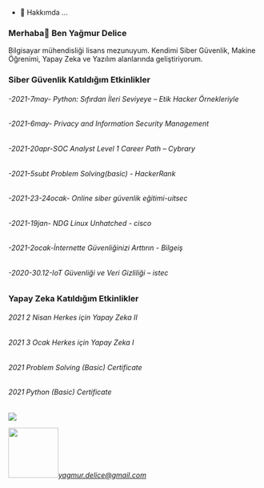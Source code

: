 - 💬 Hakkımda ...
### Merhaba👋 Ben Yağmur Delice

Bilgisayar mühendisliği lisans mezunuyum. Kendimi Siber Güvenlik, Makine Öğrenimi, Yapay Zeka ve Yazılım alanlarında geliştiriyorum.

<h3>Siber Güvenlik Katıldığım Etkinlikler</h3>

<h6>-2021-7may- Python: Sıfırdan İleri Seviyeye – Etik Hacker Örnekleriyle </h6>
<h6>-2021-6may- Privacy and Information Security Management </h6>
<h6>-2021-20apr-SOC Analyst Level 1 Career Path – Cybrary </h6>
<h6>-2021-5subt Problem Solving(basic) - HackerRank </h6>
<h6>-2021-23-24ocak- Online siber güvenlik eğitimi-uitsec </h6>
<h6>-2021-19jan- NDG Linux Unhatched - cisco </h6>
<h6>-2021-2ocak-İnternette Güvenliğinizi Arttırın - Bilgeiş </h6>
<h6>-2020-30.12-IoT Güvenliği ve Veri Gizliliği – istec </h6>

 
<h3>Yapay Zeka Katıldığım Etkinlikler</h3>

<h6>2021 2 Nisan Herkes için Yapay Zeka II</h6>
<h6>2021 3 Ocak Herkes için Yapay Zeka I</h6>
<h6>2021 Problem Solving (Basic) Certificate</h6>
<h6>2021 Python (Basic) Certificate</h6>

<img src="https://github-readme-stats.vercel.app/api?username=deliceyagmur&&show_icons=true&title_color=ffffff&icon_color=bb2acf&text_color=daf7dc&bg_color=151515">

<img src="https://img.icons8.com/clouds/100/000000/apple-mail.png" width="100"><i>yagmur.delice@gmail.com </i>




